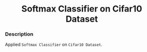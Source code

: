 <h1 align="center">Softmax Classifier on Cifar10 Dataset</h1>

### Description
Applied `Softmax Classifier` on `Cifar10 Dataset`.
